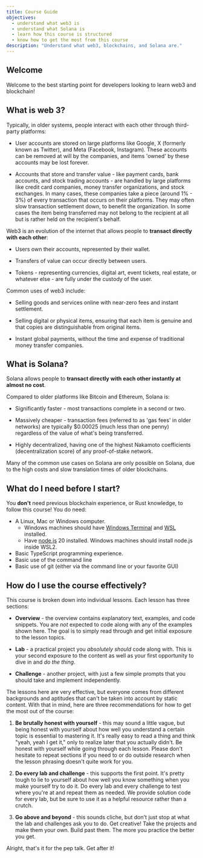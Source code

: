 ```yaml
---
title: Course Guide
objectives:
  - understand what web3 is
  - understand what Solana is
  - learn how this course is structured
  - know how to get the most from this course
description: "Understand what web3, blockchains, and Solana are."
---
```


## Welcome

Welcome to the best starting point for developers looking to learn web3 and
blockchain!

## What is web 3?

Typically, in older systems, people interact with each other through third-party
platforms:

- User accounts are stored on large platforms like Google, X (formerly known as
  Twitter), and Meta (Facebook, Instagram). These accounts can be removed at
  will by the companies, and items 'owned' by these accounts may be lost
  forever.

- Accounts that store and transfer value - like payment cards, bank accounts,
  and stock trading accounts - are handled by large platforms like credit card
  companies, money transfer organizations, and stock exchanges. In many cases,
  these companies take a piece (around 1% - 3%) of every transaction that occurs
  on their platforms. They may often slow transaction settlement down, to
  benefit the organization. In some cases the item being transferred may not
  belong to the recipient at all but is rather held on the recipient's behalf.

Web3 is an evolution of the internet that allows people to **transact directly
with each other**:

- Users own their accounts, represented by their wallet.

- Transfers of value can occur directly between users.

- Tokens - representing currencies, digital art, event tickets, real estate, or
  whatever else - are fully under the custody of the user.

Common uses of web3 include:

- Selling goods and services online with near-zero fees and instant settlement.

- Selling digital or physical items, ensuring that each item is genuine and that
  copies are distinguishable from original items.

- Instant global payments, without the time and expense of traditional money
  transfer companies.

## What is Solana?

Solana allows people to **transact directly with each other instantly at almost
no cost**.

Compared to older platforms like Bitcoin and Ethereum, Solana is:

- Significantly faster - most transactions complete in a second or two.

- Massively cheaper - transaction fees (referred to as 'gas fees' in older
  networks) are typically $0.00025 (much less than one penny) regardless of the
  value of what's being transferred.

- Highly decentralized, having one of the highest Nakamoto coefficients
  (decentralization score) of any proof-of-stake network.

Many of the common use cases on Solana are only possible on Solana, due to the
high costs and slow translation times of older blockchains.

## What do I need before I start?

You **don't** need previous blockchain experience, or Rust knowledge, to follow
this course! You do need:

- A Linux, Mac or Windows computer.
  - Windows machines should have [Windows Terminal](https://aka.ms/terminal) and
    [WSL](https://learn.microsoft.com/en-us/windows/wsl/) installed.
  - Have [node.js](https://nodejs.org/en/download) 20 installed. Windows
    machines should install node.js inside WSL2.
- Basic TypeScript programming experience.
- Basic use of the command line
- Basic use of git (either via the command line or your favorite GUI)

## How do I use the course effectively?

This course is broken down into individual lessons. Each lesson has three
sections:

- **Overview** - the overview contains explanatory text, examples, and code
  snippets. You are _not_ expected to code along with any of the examples shown
  here. The goal is to simply read through and get initial exposure to the
  lesson topics.

- **Lab** - a practical project you _absolutely should_ code along with. This is
  your second exposure to the content as well as your first opportunity to dive
  in and _do the thing_.

- **Challenge** - another project, with just a few simple prompts that you
  should take and implement independently.

The lessons here are very effective, but everyone comes from different
backgrounds and aptitudes that can't be taken into account by static content.
With that in mind, here are three recommendations for how to get the most out of
the course:

1. **Be brutally honest with yourself** - this may sound a little vague, but
   being honest with yourself about how well you understand a certain topic is
   essential to mastering it. It's really easy to read a thing and think "yeah,
   yeah I get it," only to realize later that you actually didn't. Be honest
   with yourself while going through each lesson. Please don't hesitate to
   repeat sections if you need to or do outside research when the lesson
   phrasing doesn't quite work for you.

2. **Do every lab and challenge** - this supports the first point. It's pretty
   tough to lie to yourself about how well you know something when you make
   yourself try to do it. Do every lab and every challenge to test where you're
   at and repeat them as needed. We provide solution code for every lab, but be
   sure to use it as a helpful resource rather than a crutch.

3. **Go above and beyond** - this sounds cliche, but don't just stop at what the
   lab and challenges ask you to do. Get creative! Take the projects and make
   them your own. Build past them. The more you practice the better you get.

Alright, that's it for the pep talk. Get after it!
